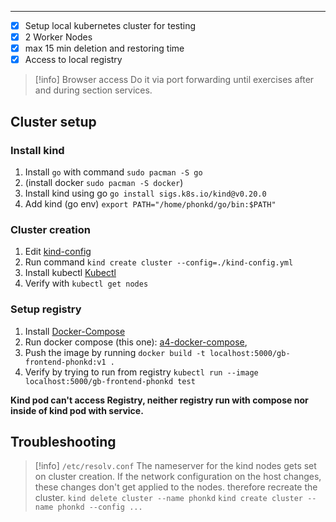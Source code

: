 ****

- [x] Setup local kubernetes cluster for testing
- [x] 2 Worker Nodes
- [x] max 15 min deletion and restoring time
- [x] Access to local registry

>[!info] Browser access
>Do it via port forwarding until exercises after and during section services.

## Cluster setup

### Install kind

1. Install `go` with command `sudo pacman -S go`
2. (install docker `sudo pacman -S docker`)
3. Install kind using go `go install sigs.k8s.io/kind@v0.20.0`
4. Add kind (go env) `export PATH="/home/phonkd/go/bin:$PATH"`

### Cluster creation

1. Edit [kind-config](docs/Praktische%20Projekte/auftraege/CKAD/prerequisites/kindstuff/kind-config.yml)
2. Run command `kind create cluster --config=./kind-config.yml`
3. Install kubectl [Kubectl](docs/kubernetes/A2%20basics&kubectl/Kubectl.md)
4. Verify with `kubectl get nodes`

### Setup registry 

1. Install [Docker-Compose](docs/docker/a5/Docker-Compose.md)
2. Run docker compose (this one): [a4-docker-compose](docs/Praktische%20Projekte/auftraege/CKAD/prerequisites/registry/a4-docker-compose.yml),
3. Push the image by running `docker build -t localhost:5000/gb-frontend-phonkd:v1 .`
4. Verify by trying to run from registry `kubectl run --image localhost:5000/gb-frontend-phonkd test`

**Kind pod can't access Registry, neither registry run with compose nor inside of kind pod with service.**


## Troubleshooting

>[!info] `/etc/resolv.conf`
>The nameserver for the kind nodes gets set on cluster creation.
>If the network configuration on the host changes, these changes don't get applied to the nodes.
>therefore recreate the cluster.
>`kind delete cluster --name phonkd`
>`kind create cluster --name phonkd --config ...`